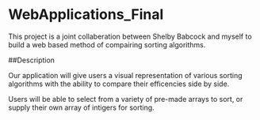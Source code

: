 # WebApplications_Final

This project is a joint collaberation between Shelby Babcock and myself to build a web based method of compairing sorting algorithms. 

##Description

Our application will give users a visual representation of various sorting algorithms with the ability to compare their efficencies side by side.

Users will be able to select from a variety of pre-made arrays to sort, or supply their own array of intigers for sorting. 
